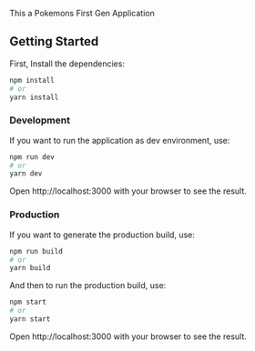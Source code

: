 This a Pokemons First Gen Application

## Getting Started

First, Install the dependencies:

```bash
npm install
# or
yarn install
```
### Development
If you want to run the application as dev environment, use:
``` bash
npm run dev
# or
yarn dev
```
Open http://localhost:3000 with your browser to see the result.

### Production
If you want to generate the production build, use:
``` bash
npm run build
# or
yarn build
```

And then to run the production build, use:

``` bash
npm start
# or
yarn start
```
Open http://localhost:3000 with your browser to see the result.